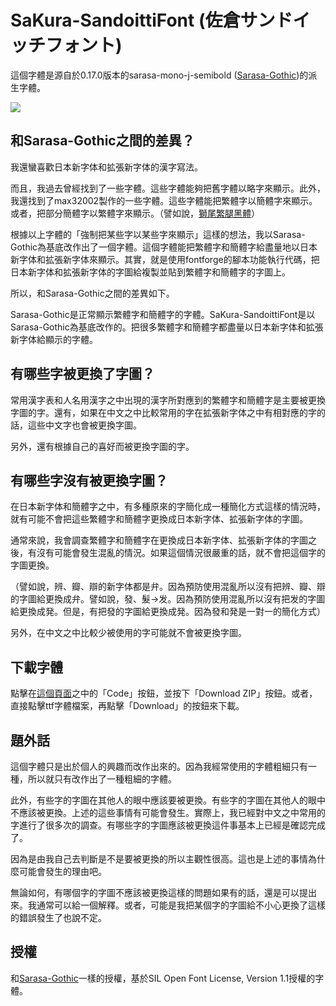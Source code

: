 # SaKura-SandoittiFont (佐倉サンドイッチフォント)
這個字體是源自於0.17.0版本的sarasa-mono-j-semibold ([Sarasa-Gothic](https://github.com/be5invis/Sarasa-Gothic))的派生字體。

![](https://i.imgur.com/NSRsP34.png)

## 和Sarasa-Gothic之間的差異？
我還蠻喜歡日本新字体和拡張新字体的漢字寫法。

而且，我過去曾經找到了一些字體。這些字體能夠把舊字體以略字來顯示。此外，我還找到了max32002製作的一些字體。這些字體能把繁體字以簡體字來顯示。或者，把部分簡體字以繁體字來顯示。（譬如說，[獅尾繁腿黑體](https://github.com/max32002/swei-fan-leg)）

根據以上字體的「強制把某些字以某些字來顯示」這樣的想法，我以Sarasa-Gothic為基底改作出了一個字體。這個字體能把繁體字和簡體字給盡量地以日本新字体和拡張新字体來顯示。其實，就是使用fontforge的腳本功能執行代碼，把日本新字体和拡張新字体的字圖給複製並貼到繁體字和簡體字的字圖上。

所以，和Sarasa-Gothic之間的差異如下。

Sarasa-Gothic是正常顯示繁體字和簡體字的字體。SaKura-SandoittiFont是以Sarasa-Gothic為基底改作的。把很多繁體字和簡體字都盡量以日本新字体和拡張新字体給顯示的字體。

## 有哪些字被更換了字圖？
常用漢字表和人名用漢字之中出現的漢字所對應到的繁體字和簡體字是主要被更換字圖的字。還有，如果在中文之中比較常用的字在拡張新字体之中有相對應的字的話，這些中文字也會被更換字圖。

另外，還有根據自己的喜好而被更換字圖的字。

## 有哪些字沒有被更換字圖？
在日本新字体和簡體字之中，有多種原來的字簡化成一種簡化方式這樣的情況時，就有可能不會把這些繁體字和簡體字更換成日本新字体、拡張新字体的字圖。

通常來說，我會調查繁體字和簡體字在更換成日本新字体、拡張新字体的字圖之後，有沒有可能會發生混亂的情況。如果這個情況很嚴重的話，就不會把這個字的字圖更換。

（譬如說，辨、瓣、辯的新字体都是弁。因為預防使用混亂所以沒有把辨、瓣、辯的字圖給更換成弁。譬如說，發、髮→发。因為預防使用混亂所以沒有把发的字圖給更換成発。但是，有把發的字圖給更換成発。因為發和発是一對一的簡化方式）

另外，在中文之中比較少被使用的字可能就不會被更換字圖。

## 下載字體
點擊在[這個頁面](https://github.com/Silent0225/SaKura-SandoittiFont)之中的「Code」按鈕，並按下「Download ZIP」按鈕。或者，直接點擊ttf字體檔案，再點擊「Download」的按鈕來下載。

## 題外話
這個字體只是出於個人的興趣而改作出來的。因為我經常使用的字體粗細只有一種，所以就只有改作出了一種粗細的字體。

此外，有些字的字圖在其他人的眼中應該要被更換。有些字的字圖在其他人的眼中不應該被更換。上述的這些事情有可能會發生。實際上，我已經對中文之中常用的字進行了很多次的調查。有哪些字的字圖應該被更換這件事基本上已經是確認完成了。

因為是由我自己去判斷是不是要被更換的所以主觀性很高。這也是上述的事情為什麼可能會發生的理由吧。

無論如何，有哪個字的字圖不應該被更換這樣的問題如果有的話，還是可以提出來。我通常可以給一個解釋。或者，可能是我把某個字的字圖給不小心更換了這樣的錯誤發生了也說不定。

## 授權
和[Sarasa-Gothic](https://github.com/be5invis/Sarasa-Gothic)一樣的授權，基於SIL Open Font License, Version 1.1授權的字體。
